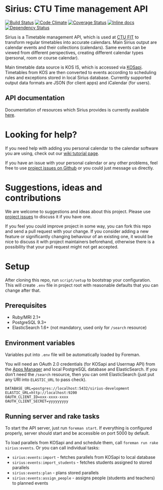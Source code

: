 # Sirius: CTU Time management API

[![Build Status](https://travis-ci.org/cvut/sirius.svg?branch=master)](https://travis-ci.org/cvut/sirius)
[![Code Climate](https://img.shields.io/codeclimate/github/cvut/sirius.svg)](https://codeclimate.com/github/cvut/sirius)
[![Coverage Status](https://coveralls.io/repos/cvut/sirius/badge.svg?branch=master&service=github)](https://coveralls.io/github/cvut/sirius?branch=master)
[![Inline docs](http://inch-ci.org/github/cvut/sirius.svg)](http://inch-ci.org/github/cvut/sirius)
[![Dependency Status](https://gemnasium.com/cvut/sirius.svg)](https://gemnasium.com/cvut/sirius)


Sirius is a Timetable management API, which is used at [CTU FIT](http://fit.cvut.cz/) to transform regular timetables
into accurate calendars. Main Sirius output are calendar events and their collections (calendars). Same events can be
viewed from different perspectives, creating different calendar types (personal, room or course calendar).

Main timetable data source is KOS IS, which is accessed via [KOSapi](https://kosapi.fit.cvut.cz/). Timetables from KOS
are then converted to events according to scheduling rules and exceptions stored in local Sirius database.
Currently supported output data formats are JSON (for client apps) and iCalendar (for users).

## API documentation

Documentation of resources which Sirius provides is currently available [here](http://cvut.github.io/sirius/docs/api-v1.html).

# Looking for help?

If you need help with adding you personal calendar to the calendar software you are using, check out our
[wiki tutorial page](https://github.com/cvut/sirius/wiki/Nastaven%C3%AD-kalend%C3%A1%C5%99e).

If you have an issue with your personal calendar or any other problems, feel free to use
[project issues on Github](https://github.com/cvut/sirius/issues) or you could just message us directly.

# Suggestions, ideas and contributions

We are welcome to suggestions and ideas about this project. Please use [project issues](https://github.com/cvut/sirius/issues)
to discuss it if you have one.

If you feel you could improve project in some way, you can fork this repo and send a pull request with your change.
If you consider adding a new feature or significantly changing behaviour of an existing one, it would be nice
to discuss it with project maintainers beforehand, otherwise there is a possibility that your pull request might not get accepted.

# Setup

After cloning this repo, run `script/setup` to bootstrap your configuration. This will create `.env` file in project root
with reasonable defaults that you can change after that.

## Prerequisites

* Ruby/MRI 2.1+
* PostgreSQL 9.3+
* ElasticSearch 1.6+ (not mandatory, used only for `/search` resource)

## Environment variables

Variables put into `.env` file will be automatically loaded by Foreman.

You will need an OAuth 2.0 credentials (for KOSapi and Usermap API) from the [Apps Manager](https://auth.fit.cvut.cz/manager/) and local PostgreSQL database and ElasticSearch.
If you don’t need the `/search` resource, then you can omit ElasticSearch (just put any URI into `ELASTIC_URL` to pass check).

```
DATABASE_URL=postgres://localhost:5432/sirius-development
ELASTIC_URL=http://localhost:9200
OAUTH_CLIENT_ID=xxx-xxxx-xxxx
OAUTH_CLIENT_SECRET=yyyyyyyyy
```

## Running server and rake tasks

To start the API server, just run `foreman start`. If everything is configured properly, server should start and be
accessible on port 5000 by default.

To load parallels from KOSapi and and schedule them, call `foreman run rake sirius:events`. Or you can call individual tasks:

* `sirius:events:import` - fetches parallels from KOSapi to local database
* `sirius:events:import_students` - fetches students assigned to stored parallels
* `sirius:events:plan` - plans stored parallels
* `sirius:events:assign_people` - assigns people (students and teachers) to planned events

